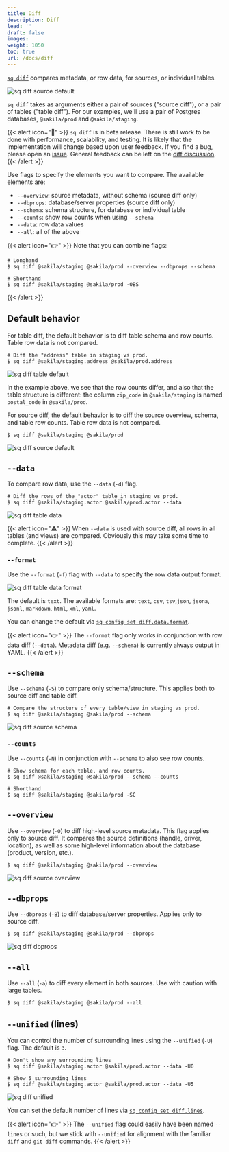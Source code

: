 ```yaml
---
title: Diff
description: Diff
lead: ''
draft: false
images:
weight: 1050
toc: true
url: /docs/diff
---
```

[`sq diff`](/docs/cmd/diff) compares metadata, or row data, for sources, or individual tables.

![sq diff source default](sq_diff_src_default.png)

`sq diff` takes as arguments either a pair of sources ("source diff"), or
a pair of tables ("table diff"). For our examples, we'll use a pair of
Postgres databases, `@sakila/prod` and `@sakila/staging`.

{{< alert icon="🐥" >}}
`sq diff` is in beta release. There is still work to be done with performance,
scalability, and testing. It is likely that the implementation will change
based upon user feedback. If you find a bug, please open an
[issue](https://github.com/neilotoole/sq/issues/new/choose).
General feedback can be left on the [diff discussion](https://github.com/neilotoole/sq/discussions/238).
{{< /alert >}}


Use flags to specify the elements you want to compare. The available elements are:

- `--overview`: source metadata, without schema (source diff only)
- `--dbprops`:  database/server properties (source diff only)
- `--schema`: schema structure, for database or individual table
- `--counts`: show row counts when using `--schema`
- `--data`: row data values
- `--all`: all of the above

{{< alert icon="👉" >}}
Note that you can combine flags:

```shell
# Longhand
$ sq diff @sakila/staging @sakila/prod --overview --dbprops --schema

# Shorthand
$ sq diff @sakila/staging @sakila/prod -OBS
```
{{< /alert >}}


## Default behavior

For table diff, the default behavior is to diff table schema and row counts.
Table row data is not compared.

```shell
# Diff the "address" table in staging vs prod.
$ sq diff @sakila/staging.address @sakila/prod.address
```

![sq diff table default](sq_diff_table_default.png)

In the example above, we see that the row counts differ, and also that
the table structure is different: the column `zip_code` in `@sakila/staging`
is named `postal_code` in `@sakila/prod`.

For source diff, the default behavior is to diff the
source overview, schema, and table row counts. Table row data is not compared.

```shell
$ sq diff @sakila/staging @sakila/prod
```

![sq diff source default](sq_diff_src_default.png)


## `--data`

To compare row data, use the `--data` (`-d`) flag.

```shell
# Diff the rows of the "actor" table in staging vs prod.
$ sq diff @sakila/staging.actor @sakila/prod.actor --data
```

![sq diff table data](sq_diff_table_data.png)

{{< alert icon="⚠️" >}}
When `--data` is used with source diff, all rows in all tables (and views)
are compared. Obviously this may take some time to complete.
{{< /alert >}}

### `--format`

Use the `--format` (`-f`) flag with `--data` to specify the row data output format.

![sq diff table data format](sq_diff_table_data_jsonl.png)

The default is `text`. The available  formats are:  `text`, `csv`, `tsv`,`json`,
`jsona`, `jsonl`, `markdown`, `html`, `xml`, `yaml`.

You can change the
default via [`sq config set diff.data.format`](/docs/config/#diffdataformat).

{{< alert icon="👉" >}}
The `--format` flag only works in conjunction with row data diff (`--data`). Metadata
diff (e.g. `--schema`) is currently always output in YAML.
{{< /alert >}}


## `--schema`

Use `--schema` (`-S`) to compare only schema/structure. This applies both
to source diff and table diff.


```shell
# Compare the structure of every table/view in staging vs prod.
$ sq diff @sakila/staging @sakila/prod --schema
```

![sq diff source schema](sq_diff_src_schema.png)

### `--counts`

Use `--counts` (`-N`) in conjunction with `--schema` to also see row counts.

```shell
# Show schema for each table, and row counts.
$ sq diff @sakila/staging @sakila/prod --schema --counts

# Shorthand
$ sq diff @sakila/staging @sakila/prod -SC

```

## `--overview`

Use `--overview` (`-O`) to diff high-level source metadata. This flag applies
only to source diff. It compares
the source definitions (handle, driver, location), as well as some high-level
information about the database (product, version, etc.).

```shell
$ sq diff @sakila/staging @sakila/prod --overview
```

![sq diff source overview](sq_diff_src_overview.png)

## `--dbprops`

Use `--dbprops` (`-B`) to diff database/server properties. Applies only to source diff.

```shell
$ sq diff @sakila/staging @sakila/prod --dbprops
```

![sq diff dbprops](sq_diff_src_dbprops.png)

## `--all`

Use `--all` (`-a`) to diff every element in both sources. Use with caution with
large tables.

```shell
$ sq diff @sakila/staging @sakila/prod --all
```


## `--unified` (lines)

You can control the number of surrounding lines using the `--unified` (`-U`) flag.
The default is `3`.

```shell
# Don't show any surrounding lines
$ sq diff @sakila/staging.actor @sakila/prod.actor --data -U0

# Show 5 surrounding lines
$ sq diff @sakila/staging.actor @sakila/prod.actor --data -U5
```

![sq diff unified](sq_diff_unified.png)

You can set the default number of lines
via [`sq config set diff.lines`](/docs/config/#difflines).


{{< alert icon="👉" >}}
The `--unified` flag could easily have been named `--lines` or such, but we
stick with `--unified` for alignment with the familiar `diff` and `git diff` commands.
{{< /alert >}}


